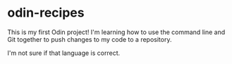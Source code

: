 # odin-recipes
This is my first Odin project!
I'm learning how to use the command line and Git together to push changes to my code to a repository.

I'm not sure if that language is correct.